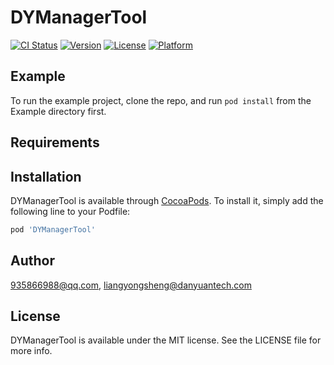 # DYManagerTool

[![CI Status](https://img.shields.io/travis/935866988@qq.com/DYManagerTool.svg?style=flat)](https://travis-ci.org/935866988@qq.com/DYManagerTool)
[![Version](https://img.shields.io/cocoapods/v/DYManagerTool.svg?style=flat)](https://cocoapods.org/pods/DYManagerTool)
[![License](https://img.shields.io/cocoapods/l/DYManagerTool.svg?style=flat)](https://cocoapods.org/pods/DYManagerTool)
[![Platform](https://img.shields.io/cocoapods/p/DYManagerTool.svg?style=flat)](https://cocoapods.org/pods/DYManagerTool)

## Example

To run the example project, clone the repo, and run `pod install` from the Example directory first.

## Requirements

## Installation

DYManagerTool is available through [CocoaPods](https://cocoapods.org). To install
it, simply add the following line to your Podfile:

```ruby
pod 'DYManagerTool'
```

## Author

935866988@qq.com, liangyongsheng@danyuantech.com

## License

DYManagerTool is available under the MIT license. See the LICENSE file for more info.
